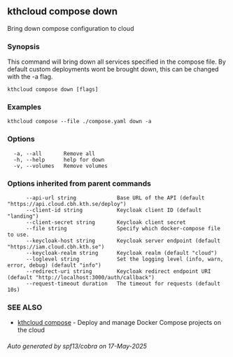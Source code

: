 ## kthcloud compose down

Bring down compose configuration to cloud

### Synopsis


This command will bring down all services specified in the compose file. By default custom deployments wont be brought down, this can be changed with the -a flag.

```
kthcloud compose down [flags]
```

### Examples

```
kthcloud compose --file ./compose.yaml down -a
```

### Options

```
  -a, --all       Remove all
  -h, --help      help for down
  -v, --volumes   Remove volumes
```

### Options inherited from parent commands

```
      --api-url string             Base URL of the API (default "https://api.cloud.cbh.kth.se/deploy")
      --client-id string           Keycloak client ID (default "landing")
      --client-secret string       Keycloak client secret
      --file string                Specify which docker-compose file to use.
      --keycloak-host string       Keycloak server endpoint (default "https://iam.cloud.cbh.kth.se")
      --keycloak-realm string      Keycloak realm (default "cloud")
      --loglevel string            Set the logging level (info, warn, error, debug) (default "info")
      --redirect-uri string        Keycloak redirect endpoint URI (default "http://localhost:3000/auth/callback")
      --request-timeout duration   The timeout for requests (default 10s)
```

### SEE ALSO

* [kthcloud compose](kthcloud_compose.md)	 - Deploy and manage Docker Compose projects on the cloud

###### Auto generated by spf13/cobra on 17-May-2025

